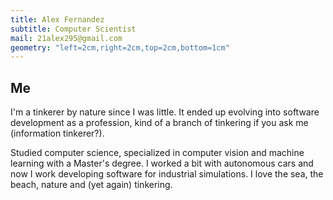 ```yaml
---
title: Alex Fernandez
subtitle: Computer Scientist
mail: 21alex295@gmail.com
geometry: "left=2cm,right=2cm,top=2cm,bottom=1cm"
---
```


## Me

I'm a tinkerer by nature since I was little. It ended up evolving into software development as a profession, kind of a branch of tinkering if you ask me (information tinkerer?).

Studied computer science, specialized in computer vision and machine learning with a Master's degree. I worked a bit with autonomous cars and now I work developing software
for industrial simulations. I love the sea, the beach, nature and (yet again) tinkering.



